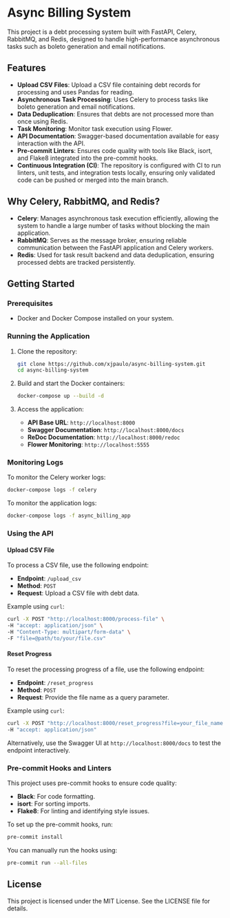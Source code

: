 # Async Billing System

This project is a debt processing system built with FastAPI, Celery, RabbitMQ, and Redis, designed to handle high-performance asynchronous tasks such as boleto generation and email notifications.

## Features

- **Upload CSV Files**: Upload a CSV file containing debt records for processing and uses Pandas for reading.
- **Asynchronous Task Processing**: Uses Celery to process tasks like boleto generation and email notifications.
- **Data Deduplication**: Ensures that debts are not processed more than once using Redis.
- **Task Monitoring**: Monitor task execution using Flower.
- **API Documentation**: Swagger-based documentation available for easy interaction with the API.
- **Pre-commit Linters**: Ensures code quality with tools like Black, isort, and Flake8 integrated into the pre-commit hooks.
- **Continuous Integration (CI)**: The repository is configured with CI to run linters, unit tests, and integration tests locally, ensuring only validated code can be pushed or merged into the main branch.

## Why Celery, RabbitMQ, and Redis?

- **Celery**: Manages asynchronous task execution efficiently, allowing the system to handle a large number of tasks without blocking the main application.
- **RabbitMQ**: Serves as the message broker, ensuring reliable communication between the FastAPI application and Celery workers.
- **Redis**: Used for task result backend and data deduplication, ensuring processed debts are tracked persistently.

## Getting Started

### Prerequisites

- Docker and Docker Compose installed on your system.

### Running the Application

1. Clone the repository:
   ```bash
   git clone https://github.com/xjpaulo/async-billing-system.git
   cd async-billing-system
   ```

2. Build and start the Docker containers:
   ```bash
   docker-compose up --build -d
   ```

3. Access the application:
   - **API Base URL**: `http://localhost:8000`
   - **Swagger Documentation**: `http://localhost:8000/docs`
   - **ReDoc Documentation**: `http://localhost:8000/redoc`
   - **Flower Monitoring**: `http://localhost:5555`

### Monitoring Logs

To monitor the Celery worker logs:
```bash
docker-compose logs -f celery
```

To monitor the application logs:
```bash
docker-compose logs -f async_billing_app
```

### Using the API

#### Upload CSV File
To process a CSV file, use the following endpoint:
- **Endpoint**: `/upload_csv`
- **Method**: `POST`
- **Request**: Upload a CSV file with debt data.

Example using `curl`:
```bash
curl -X POST "http://localhost:8000/process-file" \
-H "accept: application/json" \
-H "Content-Type: multipart/form-data" \
-F "file=@path/to/your/file.csv"
```

#### Reset Progress
To reset the processing progress of a file, use the following endpoint:
- **Endpoint**: `/reset_progress`
- **Method**: `POST`
- **Request**: Provide the file name as a query parameter.

Example using `curl`:
```bash
curl -X POST "http://localhost:8000/reset_progress?file=your_file_name.csv" \
-H "accept: application/json"
```

Alternatively, use the Swagger UI at `http://localhost:8000/docs` to test the endpoint interactively.

### Pre-commit Hooks and Linters

This project uses pre-commit hooks to ensure code quality:
- **Black**: For code formatting.
- **isort**: For sorting imports.
- **Flake8**: For linting and identifying style issues.

To set up the pre-commit hooks, run:
```bash
pre-commit install
```

You can manually run the hooks using:
```bash
pre-commit run --all-files
```

## License

This project is licensed under the MIT License. See the LICENSE file for details.
